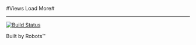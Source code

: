 #Views Load More#

----

[![Build Status](https://secure.travis-ci.org/ericduran/views_load_more.png?branch=7.x-1.x)](http://travis-ci.org/ericduran/views_load_more)

Built by Robots&trade;